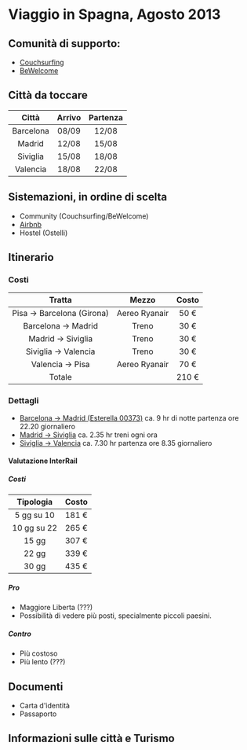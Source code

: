 # Viaggio in Spagna, Agosto 2013

## Comunità di supporto:

* [Couchsurfing](http://couchsurfing.org/)
* [BeWelcome](http://www.bewelcome.org/)

## Città da toccare

| Città     | Arrivo | Partenza |
|:---------:|:------:|:--------:|
|Barcelona  |08/09   | 12/08	|
|Madrid     |12/08   | 15/08    |
|Siviglia   |15/08   | 18/08    |
|Valencia   |18/08   | 22/08    |

## Sistemazioni, in ordine di scelta

* Community (Couchsurfing/BeWelcome)
* [Airbnb](https://www.airbnb.com/)
* Hostel (Ostelli)

## Itinerario

### Costi
| Tratta                   | Mezzo        | Costo  |
|:------------------------:|:------------:|:------:|
|Pisa -> Barcelona (Girona)|Aereo Ryanair |  50 €  |
|Barcelona -> Madrid	   |Treno 	  |  30 €  |
|Madrid -> Siviglia	   |Treno	  |  30 €  |
|Siviglia -> Valencia	   |Treno	  |  30 €  |
|Valencia -> Pisa  	   |Aereo Ryanair |  70 €  |
|Totale	       		   |	 	  | 210 €  |

### Dettagli
* [Barcelona -> Madrid (Esterella 00373)](http://horarios.renfe.com/HIRRenfeWeb/recorrido.do?O=71801&D=17000&F=12-08-2013&T=00373&G=1&TT=ESTRELLA&ID=s&FDS=2013-06-22&DT=9%20h.%201%20min.) ca. 9 hr di notte partenza ore 22.20 giornaliero
* [Madrid -> Siviglia](http://horarios.renfe.com/HIRRenfeWeb/recorrido.do?O=60000&D=51003&F=13-08-2013&T=02070&G=1&TT=AVE&ID=s&FDS=2013-07-15&DT=2%20h.%2035%20min.) ca. 2.35 hr treni ogni ora
* [Siviglia -> Valencia](http://horarios.renfe.com/HIRRenfeWeb/recorrido.do?O=51003&D=65000&F=18-08-2013&T=00694&G=1&TT=TALGO&ID=s&FDS=2013-06-02&DT=7%20h.%2027%20min.)  ca. 7.30 hr partenza ore 8.35 giornaliero

#### Valutazione InterRail
##### Costi
|Tipologia  | Costo |
|:---------:|:-----:|
|5  gg su 10| 181 € |
|10 gg su 22| 265 € |
|15 gg	    | 307 € |
|22 gg	    | 339 € |
|30 gg	    | 435 € |

##### Pro 
* Maggiore Liberta (???)
* Possibilità di vedere più posti, specialmente piccoli paesini.

##### Contro
* Più costoso
* Più lento (???)

## Documenti

* Carta d'identità
* Passaporto

## Informazioni sulle città e Turismo
